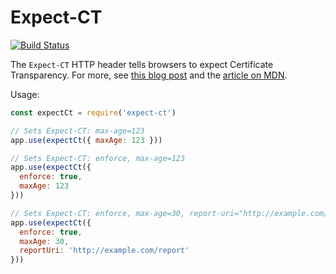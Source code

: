 Expect-CT
=========
[![Build Status](https://travis-ci.org/helmetjs/expect-ct.svg?branch=master)](https://travis-ci.org/helmetjs/expect-ct)

The `Expect-CT` HTTP header tells browsers to expect Certificate Transparency. For more, see [this blog post](https://scotthelme.co.uk/a-new-security-header-expect-ct/) and the [article on MDN](https://developer.mozilla.org/en-US/docs/Web/HTTP/Headers/Expect-CT).

Usage:

```javascript
const expectCt = require('expect-ct')

// Sets Expect-CT: max-age=123
app.use(expectCt({ maxAge: 123 }))

// Sets Expect-CT: enforce, max-age=123
app.use(expectCt({
  enforce: true,
  maxAge: 123
}))

// Sets Expect-CT: enforce, max-age=30, report-uri="http://example.com/report"
app.use(expectCt({
  enforce: true,
  maxAge: 30,
  reportUri: 'http://example.com/report'
}))
```
